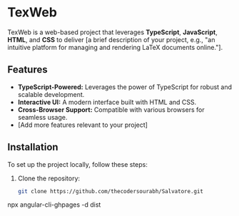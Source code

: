 # TexWeb

TexWeb is a web-based project that leverages **TypeScript**, **JavaScript**, **HTML**, and **CSS** to deliver [a brief description of your project, e.g., "an intuitive platform for managing and rendering LaTeX documents online."].

## Features

- **TypeScript-Powered:** Leverages the power of TypeScript for robust and scalable development.
- **Interactive UI:** A modern interface built with HTML and CSS.
- **Cross-Browser Support:** Compatible with various browsers for seamless usage.
- [Add more features relevant to your project]

## Installation

To set up the project locally, follow these steps:

1. Clone the repository:
   ```bash
   git clone https://github.com/thecodersourabh/Salvatore.git

npx angular-cli-ghpages -d dist
